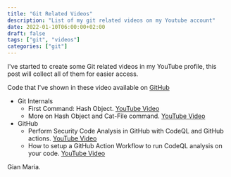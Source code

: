 ```yaml
---
title: "Git Related Videos"
description: "List of my git related videos on my Youtube account"
date: 2022-01-10T06:00:00+02:00
draft: false
tags: ["git", "videos"]
categories: ["git"]
---
```


I've started to create some Git related videos in my YouTube profile, this post will collect all of them for easier access.

Code that I've shown in these video available on [GitHub](https://github.com/alkampfergit/GitCoursePublic)

- Git Internals
  - First Command: Hash Object. [YouTube Video](https://youtu.be/EVOTXpK95nk) 
  - More on Hash Object and Cat-File command. [YouTube Video](https://youtu.be/5HkJwp5taO8)
- GitHub 
  - Perform Security Code Analysis in GitHub with CodeQL and GitHub actions. [YouTube Video](https://youtu.be/NjQ9covhknY)
  - How to setup a GitHub Action Workflow to run CodeQL analysis on your code. [YouTube Video](https://youtu.be/9xWW0BwopDk)

Gian Maria.
